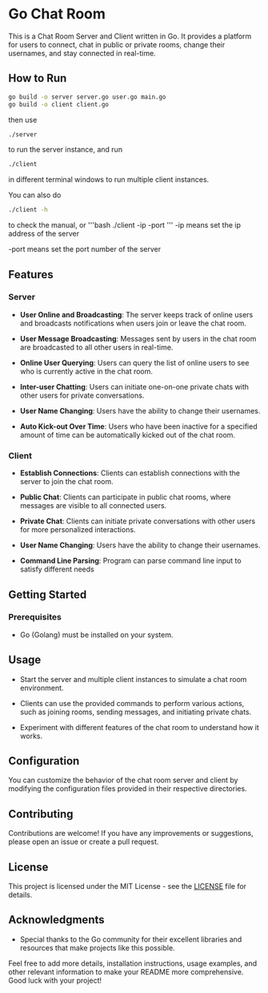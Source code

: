 # Go Chat Room

This is a Chat Room Server and Client written in Go. It provides a platform for users to connect, chat in public or private rooms, change their usernames, and stay connected in real-time.

## How to Run
```bash
go build -o server server.go user.go main.go
go build -o client client.go
```

then use
```bash
./server
```


to run the server instance, and run
```bash
./client
```
in different terminal windows to run multiple client instances.

You can also do 
```bash
./client -h
```
to check the manual, or
'''bash
./client -ip <Your Objected Ip Address> -port <Your Objected TCP Port Number>
'''
-ip means set the ip address of the server

-port means set the port number of the server


## Features

### Server

- **User Online and Broadcasting**: The server keeps track of online users and broadcasts notifications when users join or leave the chat room.

- **User Message Broadcasting**: Messages sent by users in the chat room are broadcasted to all other users in real-time.

- **Online User Querying**: Users can query the list of online users to see who is currently active in the chat room.

- **Inter-user Chatting**: Users can initiate one-on-one private chats with other users for private conversations.

- **User Name Changing**: Users have the ability to change their usernames.

- **Auto Kick-out Over Time**: Users who have been inactive for a specified amount of time can be automatically kicked out of the chat room.

### Client

- **Establish Connections**: Clients can establish connections with the server to join the chat room.

- **Public Chat**: Clients can participate in public chat rooms, where messages are visible to all connected users.

- **Private Chat**: Clients can initiate private conversations with other users for more personalized interactions.

- **User Name Changing**: Users have the ability to change their usernames.

- **Command Line Parsing**: Program can parse command line input to satisfy different needs

## Getting Started

### Prerequisites

- Go (Golang) must be installed on your system.

## Usage

- Start the server and multiple client instances to simulate a chat room environment.

- Clients can use the provided commands to perform various actions, such as joining rooms, sending messages, and initiating private chats.

- Experiment with different features of the chat room to understand how it works.

## Configuration

You can customize the behavior of the chat room server and client by modifying the configuration files provided in their respective directories.

## Contributing

Contributions are welcome! If you have any improvements or suggestions, please open an issue or create a pull request.

## License

This project is licensed under the MIT License - see the [LICENSE](LICENSE) file for details.

## Acknowledgments

- Special thanks to the Go community for their excellent libraries and resources that make projects like this possible.

Feel free to add more details, installation instructions, usage examples, and other relevant information to make your README more comprehensive. Good luck with your project!
